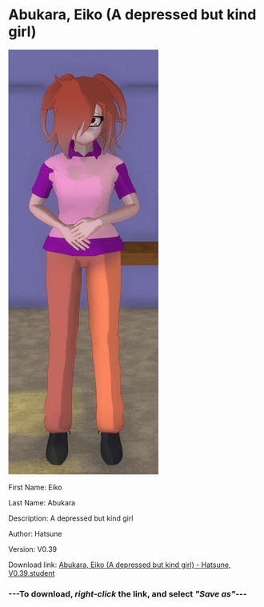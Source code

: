 # Abukara, Eiko (A depressed but kind girl)

<img src = "https://raw.githubusercontent.com/Arbiter1223/Daigaku-Gurashi-Custom-Students/master/Students/Files/Abukara%2C%20Eiko%20(A%20depressed%20but%20kind%20girl).png">

First Name: Eiko

Last Name: Abukara

Description: A depressed but kind girl

Author: Hatsune

Version: V0.39

Download link: <a href="https://raw.githubusercontent.com/Arbiter1223/Daigaku-Gurashi-Custom-Students/master/Students/Files/Abukara%2C%20Eiko%20(A%20depressed%20but%20kind%20girl)%20-%20Hatsune%2C%20V0.39.student">Abukara, Eiko (A depressed but kind girl) - Hatsune, V0.39.student</a>

### ---**To download, _right-click_ the link, and select _"Save as"_**---
